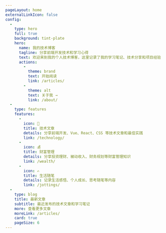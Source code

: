 ```yaml
---
pageLayout: home
externalLinkIcon: false
config:
  -
    type: hero
    full: true
    background: tint-plate
    hero:
      name: 我的技术博客
      tagline: 分享前端开发技术和学习心得
      text: 欢迎来到我的个人技术博客，这里记录了我的学习笔记、技术分享和项目经验
      actions:
        -
          theme: brand
          text: 开始阅读
          link: /articles/
        -
          theme: alt
          text: 关于我 →
          link: /about/
  -
    type: features
    features:
      -
        icon: 📝
        title: 技术文章
        details: 分享前端开发、Vue、React、CSS 等技术文章和最佳实践
        link: /technology/
      -
        icon: 💰
        title: 财富管理
        details: 分享投资理财、被动收入、财务规划等财富管理知识
        link: /wealth/
      -
        icon: ✍️
        title: 生活随笔
        details: 记录生活感悟、个人成长、思考随笔等内容
        link: /jottings/
  -
    type: blog
    title: 最新文章
    subtitle: 最近发布的技术文章和学习笔记
    more: 查看更多文章
    moreLink: /articles/
    card: true
    pageSize: 6
---
```

